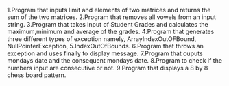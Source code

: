 1.Program that inputs limit and elements of two matrices and returns the sum of the two matrices.
2.Program that removes all vowels from an input string.
3.Program that takes input of Student Grades and calculates the maximum,minimum and average of the grades.
4.Program that generates three different types of exception namely, ArrayIndexOutOFBound, NullPointerException, 5.IndexOutOfBounds.
6.Program that throws an exception and uses finally to display message.
7.Program that ouputs mondays date and the consequent mondays date.
8.Program to check if the numbers input are consecutive or not.
9.Program that displays a 8 by 8 chess board pattern.
